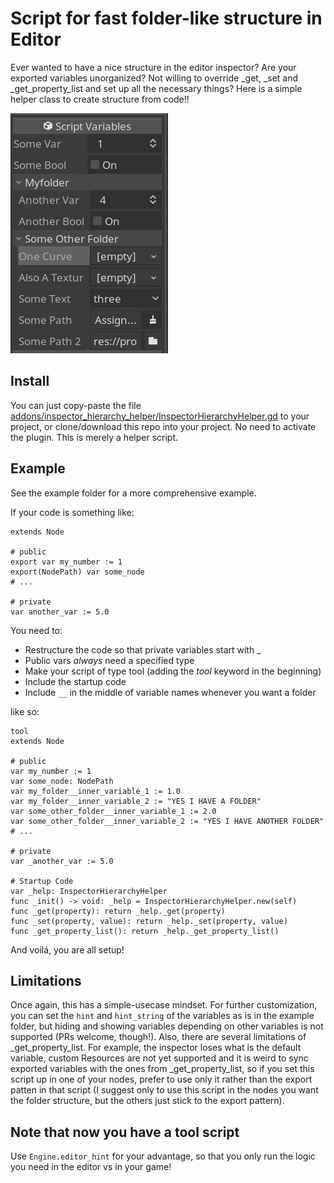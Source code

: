 # Script for fast folder-like structure in Editor

Ever wanted to have a nice structure in the editor inspector? Are your exported variables unorganized? Not willing to override \_get, \_set and \_get_property_list and set up all the necessary things? Here is a simple helper class to create structure from code!!

![showcase](/screenshot.png?raw=true "Example of folder-like structure")

## Install

You can just copy-paste the file [addons/inspector_hierarchy_helper/InspectorHierarchyHelper.gd](/addons/inspector_hierarchy_helper/InspectorHierarchyHelper.gd) to your project, or clone/download this repo into your project. No need to activate the plugin. This is merely a helper script.

## Example

See the example folder for a more comprehensive example.

If your code is something like:

```gdscript
extends Node

# public
export var my_number := 1
export(NodePath) var some_node
# ...

# private
var another_var := 5.0
```

You need to:

- Restructure the code so that private variables start with \_
- Public vars _always_ need a specified type
- Make your script of type tool (adding the _tool_ keyword in the beginning)
- Include the startup code
- Include `__` in the middle of variable names whenever you want a folder

like so:

```gdscript
tool
extends Node

# public
var my_number := 1
var some_node: NodePath
var my_folder__inner_variable_1 := 1.0
var my_folder__inner_variable_2 := "YES I HAVE A FOLDER"
var some_other_folder__inner_variable_1 := 2.0
var some_other_folder__inner_variable_2 := "YES I HAVE ANOTHER FOLDER"
# ...

# private
var _another_var := 5.0

# Startup Code
var _help: InspectorHierarchyHelper
func _init() -> void: _help = InspectorHierarchyHelper.new(self)
func _get(property): return _help._get(property)
func _set(property, value): return _help._set(property, value)
func _get_property_list(): return _help._get_property_list()

```

And voilá, you are all setup!

## Limitations

Once again, this has a simple-usecase mindset. For further customization, you can set the `hint` and `hint_string` of the variables as is in the example folder, but hiding and showing variables depending on other variables is not supported (PRs welcome, though!).
Also, there are several limitations of \_get_property_list. For example, the inspector loses what is the default variable, custom Resources are not yet supported and it is weird to sync exported variables with the ones from \_get_property_list, so if you set this script up in one of your nodes, prefer to use only it rather than the export patten in that script (I suggest only to use this script in the nodes you want the folder structure, but the others just stick to the export pattern).

## Note that now you have a tool script

Use `Engine.editor_hint` for your advantage, so that you only run the logic you need in the editor vs in your game!
